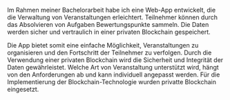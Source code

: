 Im Rahmen meiner Bachelorarbeit habe ich eine Web-App entwickelt, die die Verwaltung von Veranstaltungen erleichtert. Teilnehmer können durch das Absolvieren von Aufgaben Bewertungspunkte sammeln. Die Daten werden sicher und vertraulich in einer privaten Blockchain gespeichert.

Die App bietet somit eine einfache Möglichkeit, Veranstaltungen zu organisieren und den Fortschritt der Teilnehmer zu verfolgen. Durch die Verwendung einer privaten Blockchain wird die Sicherheit und Integrität der Daten gewährleistet. Welche Art von Veranstaltung unterstützt wird, hängt von den Anforderungen ab und kann individuell angepasst werden. Für die Implementierung der Blockchain-Technologie wurden privatte Blockchain eingesetzt.